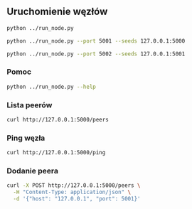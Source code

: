 ## Uruchomienie węzłów

```bash
python ../run_node.py

python ../run_node.py --port 5001 --seeds 127.0.0.1:5000

python ../run_node.py --port 5002 --seeds 127.0.0.1:5001
```

### Pomoc

```bash
python ../run_node.py --help
```

### Lista peerów

```bash
curl http://127.0.0.1:5000/peers
```

### Ping węzła

```bash
curl http://127.0.0.1:5000/ping
```

### Dodanie peera

```bash
curl -X POST http://127.0.0.1:5000/peers \
  -H "Content-Type: application/json" \
  -d '{"host": "127.0.0.1", "port": 5001}'
```
